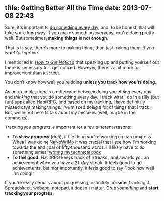 title: Getting Better All the Time
date: 2013-07-08 22:43
---

Sure, it's important to [do something every day](/2013/04/13/do-something-everyday/), and, to be honest, that will take you a long way. If you make something everyday, you're doing pretty well. But sometimes, **making things is not enough**.

That is to say, there's more to making things than just making them, *if you want to improve*.

I mentioned in *[How to Get Noticed](/2013/06/09/how-to-get-noticed/)* that speaking up and putting yourself out there is necessary to... get noticed. However, there's a bit more to improvement than *just* that.

You don't know how well you're doing **unless you track how you're doing**.

As an example, there's a difference between doing something every day and *thinking* that you do something every day. I track what I do in a silly (but fun) app called [HabitRPG](http://habitrpg.com), and based on my tracking, I have definitely missed days making things. I've missed doing a *lot* of things that I track. But, we're not here to talk about my mistakes (well, maybe in the comments).

Tracking you progress is important for a few different reasons:

- **To show progress** (*duh*), if the thing you're working on can progress. When I was doing [NaNoWriMo](/2012/12/02/how-to-write-in-fifty-thousand-words-or-more/) it was crucial that I see how I'm working towards the end goal of fifty-thousand words. I'll likely have to do something similar [writing my technical book](/2013/06/30/writing-a-technical-book-first-contact/)
- **To feel good**. HabitRPG keeps track of 'streaks', and awards you an achievement when you have a 21-day streak. It feels good to get achievements, but mor importantly, it feels good to say "look how well I'm doing!" 

If you're really serious about progressing, definitely consider tracking it. Spreadsheet, webapp, notepad, it doesn't matter. Grab *something* and **start tracking your progress**.
